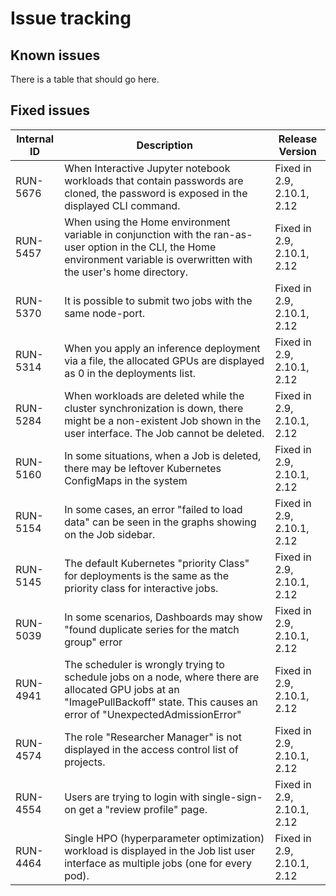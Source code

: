 # Issue tracking

## Known issues

There is a table that should go here.

## Fixed issues

| Internal ID | Description                                                                                                                                                                       | Release Version |
| ----------- | --------------------------------------------------------------------------------------------------------------------------------------------------------------------------------- | --------------- |
| RUN-5676    | When Interactive Jupyter notebook workloads that contain passwords are cloned, the password is exposed in the displayed CLI command.                                              | Fixed in 2.9, 2.10.1, 2.12 |
| RUN-5457    | When using the Home environment variable in conjunction with the ran-as-user option in the CLI, the Home environment variable is overwritten with the user's home directory.      | Fixed in 2.9, 2.10.1, 2.12 |
| RUN-5370    | It is possible to submit two jobs with the same node-port.                                                                                                                        | Fixed in 2.9, 2.10.1, 2.12 |
| RUN-5314    | When you apply an inference deployment via a file, the allocated GPUs are displayed as 0 in the deployments list.                                                                 | Fixed in 2.9, 2.10.1, 2.12 |
| RUN-5284    | When workloads are deleted while the cluster synchronization is down, there might be a non-existent Job shown in the user interface. The Job cannot be deleted.                   | Fixed in 2.9, 2.10.1, 2.12 |
| RUN-5160    | In some situations, when a Job is deleted, there may be leftover Kubernetes ConfigMaps in the system                                                                              | Fixed in 2.9, 2.10.1, 2.12 |
| RUN-5154    | In some cases, an error "failed to load data" can be seen in the graphs showing on the Job sidebar.                                                                               | Fixed in 2.9, 2.10.1, 2.12 |
| RUN-5145    | The default Kubernetes "priority Class" for deployments is the same as the priority class for interactive jobs.                                                                   | Fixed in 2.9, 2.10.1, 2.12 |
| RUN-5039    | In some scenarios, Dashboards may show "found duplicate series for the match group" error                                                                                         | Fixed in 2.9, 2.10.1, 2.12 |
| RUN-4941    | The scheduler is wrongly trying to schedule jobs on a node, where there are allocated GPU jobs at an "ImagePullBackoff" state. This causes an error of "UnexpectedAdmissionError" | Fixed in 2.9, 2.10.1, 2.12 |
| RUN-4574    | The role "Researcher Manager" is not displayed in the access control list of projects.                                                                                            | Fixed in 2.9, 2.10.1, 2.12 |
| RUN-4554    | Users are trying to login with single-sign-on get a "review profile" page.                                                                                                        | Fixed in 2.9, 2.10.1, 2.12 |
| RUN-4464    | Single HPO (hyperparameter optimization) workload is displayed in the Job list user interface as multiple jobs (one for every pod).                                               | Fixed in 2.9, 2.10.1, 2.12 |

